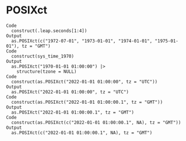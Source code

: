 # POSIXct

    Code
      construct(.leap.seconds[1:4])
    Output
      as.POSIXct(c("1972-07-01", "1973-01-01", "1974-01-01", "1975-01-01"), tz = "GMT")
    Code
      construct(sys_time_1970)
    Output
      as.POSIXct("1970-01-01 01:00:00") |>
        structure(tzone = NULL)
    Code
      construct(as.POSIXct("2022-01-01 01:00:00", tz = "UTC"))
    Output
      as.POSIXct("2022-01-01 01:00:00", tz = "UTC")
    Code
      construct(as.POSIXct("2022-01-01 01:00:00.1", tz = "GMT"))
    Output
      as.POSIXct("2022-01-01 01:00:00.1", tz = "GMT")
    Code
      construct(as.POSIXct(c("2022-01-01 01:00:00.1", NA), tz = "GMT"))
    Output
      as.POSIXct(c("2022-01-01 01:00:00.1", NA), tz = "GMT")

